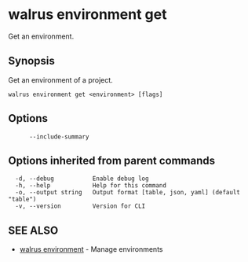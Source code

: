 # walrus environment get

Get an environment.

## Synopsis

Get an environment of a project.

```
walrus environment get <environment> [flags]
```

## Options

```
      --include-summary   
```

## Options inherited from parent commands

```
  -d, --debug           Enable debug log
  -h, --help            Help for this command
  -o, --output string   Output format [table, json, yaml] (default "table")
  -v, --version         Version for CLI
```

## SEE ALSO

* [walrus environment](walrus_environment)	 - Manage environments

